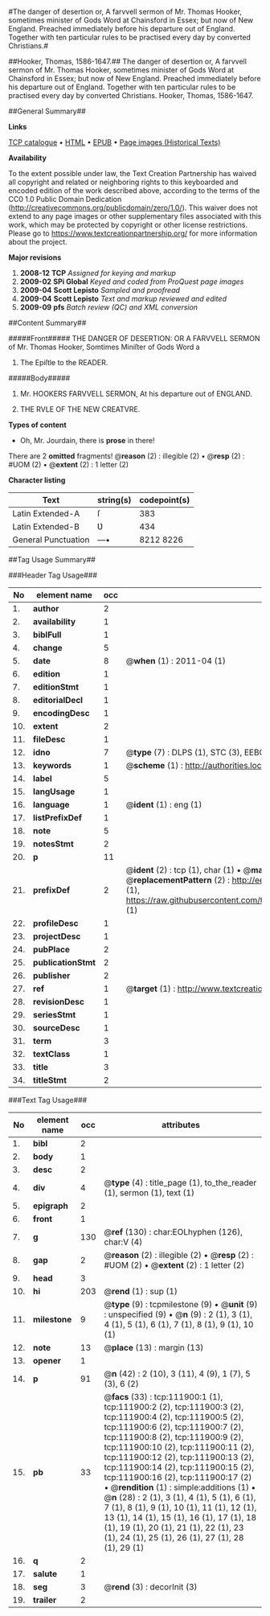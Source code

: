 #The danger of desertion or, A farvvell sermon of Mr. Thomas Hooker, sometimes minister of Gods Word at Chainsford in Essex; but now of New England. Preached immediately before his departure out of England. Together with ten particular rules to be practised every day by converted Christians.#

##Hooker, Thomas, 1586-1647.##
The danger of desertion or, A farvvell sermon of Mr. Thomas Hooker, sometimes minister of Gods Word at Chainsford in Essex; but now of New England. Preached immediately before his departure out of England. Together with ten particular rules to be practised every day by converted Christians.
Hooker, Thomas, 1586-1647.

##General Summary##

**Links**

[TCP catalogue](http://www.ota.ox.ac.uk/tcp/)  • 
[HTML](http://tei.it.ox.ac.uk/tcp/Texts-HTML/free/A86/A86525.html)  • 
[EPUB](http://tei.it.ox.ac.uk/tcp/Texts-EPUB/free/A86/A86525.epub) • 
[Page images (Historical Texts)](https://historicaltexts.jisc.ac.uk/eebo-99859801e)

**Availability**

To the extent possible under law, the Text Creation Partnership has waived all copyright and related or neighboring rights to this keyboarded and encoded edition of the work described above, according to the terms of the CC0 1.0 Public Domain Dedication (http://creativecommons.org/publicdomain/zero/1.0/). This waiver does not extend to any page images or other supplementary files associated with this work, which may be protected by copyright or other license restrictions. Please go to https://www.textcreationpartnership.org/ for more information about the project.

**Major revisions**

1. __2008-12__ __TCP__ *Assigned for keying and markup*
1. __2009-02__ __SPi Global__ *Keyed and coded from ProQuest page images*
1. __2009-04__ __Scott Lepisto__ *Sampled and proofread*
1. __2009-04__ __Scott Lepisto__ *Text and markup reviewed and edited*
1. __2009-09__ __pfs__ *Batch review (QC) and XML conversion*

##Content Summary##

#####Front#####
THE DANGER OF DESERTION: OR A FARVVELL SERMON of Mr. Thomas Hooker, Somtimes Miniſter of Gods Word a
1. The Epiſtle to the READER.

#####Body#####

1. Mr. HOOKERS FARVVELL SERMON, At his departure out of ENGLAND.

1. THE RVLE OF THE NEW CREATVRE.

**Types of content**

  * Oh, Mr. Jourdain, there is **prose** in there!

There are 2 **omitted** fragments! 
 @__reason__ (2) : illegible (2)  •  @__resp__ (2) : #UOM (2)  •  @__extent__ (2) : 1 letter (2)

**Character listing**


|Text|string(s)|codepoint(s)|
|---|---|---|
|Latin Extended-A|ſ|383|
|Latin Extended-B|Ʋ|434|
|General Punctuation|—•|8212 8226|

##Tag Usage Summary##

###Header Tag Usage###

|No|element name|occ|attributes|
|---|---|---|---|
|1.|__author__|2||
|2.|__availability__|1||
|3.|__biblFull__|1||
|4.|__change__|5||
|5.|__date__|8| @__when__ (1) : 2011-04 (1)|
|6.|__edition__|1||
|7.|__editionStmt__|1||
|8.|__editorialDecl__|1||
|9.|__encodingDesc__|1||
|10.|__extent__|2||
|11.|__fileDesc__|1||
|12.|__idno__|7| @__type__ (7) : DLPS (1), STC (3), EEBO-CITATION (1), PROQUEST (1), VID (1)|
|13.|__keywords__|1| @__scheme__ (1) : http://authorities.loc.gov/ (1)|
|14.|__label__|5||
|15.|__langUsage__|1||
|16.|__language__|1| @__ident__ (1) : eng (1)|
|17.|__listPrefixDef__|1||
|18.|__note__|5||
|19.|__notesStmt__|2||
|20.|__p__|11||
|21.|__prefixDef__|2| @__ident__ (2) : tcp (1), char (1)  •  @__matchPattern__ (2) : ([0-9\-]+):([0-9IVX]+) (1), (.+) (1)  •  @__replacementPattern__ (2) : http://eebo.chadwyck.com/downloadtiff?vid=$1&page=$2 (1), https://raw.githubusercontent.com/textcreationpartnership/Texts/master/tcpchars.xml#$1 (1)|
|22.|__profileDesc__|1||
|23.|__projectDesc__|1||
|24.|__pubPlace__|2||
|25.|__publicationStmt__|2||
|26.|__publisher__|2||
|27.|__ref__|1| @__target__ (1) : http://www.textcreationpartnership.org/docs/. (1)|
|28.|__revisionDesc__|1||
|29.|__seriesStmt__|1||
|30.|__sourceDesc__|1||
|31.|__term__|3||
|32.|__textClass__|1||
|33.|__title__|3||
|34.|__titleStmt__|2||


###Text Tag Usage###

|No|element name|occ|attributes|
|---|---|---|---|
|1.|__bibl__|2||
|2.|__body__|1||
|3.|__desc__|2||
|4.|__div__|4| @__type__ (4) : title_page (1), to_the_reader (1), sermon (1), text (1)|
|5.|__epigraph__|2||
|6.|__front__|1||
|7.|__g__|130| @__ref__ (130) : char:EOLhyphen (126), char:V (4)|
|8.|__gap__|2| @__reason__ (2) : illegible (2)  •  @__resp__ (2) : #UOM (2)  •  @__extent__ (2) : 1 letter (2)|
|9.|__head__|3||
|10.|__hi__|203| @__rend__ (1) : sup (1)|
|11.|__milestone__|9| @__type__ (9) : tcpmilestone (9)  •  @__unit__ (9) : unspecified (9)  •  @__n__ (9) : 2 (1), 3 (1), 4 (1), 5 (1), 6 (1), 7 (1), 8 (1), 9 (1), 10 (1)|
|12.|__note__|13| @__place__ (13) : margin (13)|
|13.|__opener__|1||
|14.|__p__|91| @__n__ (42) : 2 (10), 3 (11), 4 (9), 1 (7), 5 (3), 6 (2)|
|15.|__pb__|33| @__facs__ (33) : tcp:111900:1 (1), tcp:111900:2 (2), tcp:111900:3 (2), tcp:111900:4 (2), tcp:111900:5 (2), tcp:111900:6 (2), tcp:111900:7 (2), tcp:111900:8 (2), tcp:111900:9 (2), tcp:111900:10 (2), tcp:111900:11 (2), tcp:111900:12 (2), tcp:111900:13 (2), tcp:111900:14 (2), tcp:111900:15 (2), tcp:111900:16 (2), tcp:111900:17 (2)  •  @__rendition__ (1) : simple:additions (1)  •  @__n__ (28) : 2 (1), 3 (1), 4 (1), 5 (1), 6 (1), 7 (1), 8 (1), 9 (1), 10 (1), 11 (1), 12 (1), 13 (1), 14 (1), 15 (1), 16 (1), 17 (1), 18 (1), 19 (1), 20 (1), 21 (1), 22 (1), 23 (1), 24 (1), 25 (1), 26 (1), 27 (1), 28 (1), 29 (1)|
|16.|__q__|2||
|17.|__salute__|1||
|18.|__seg__|3| @__rend__ (3) : decorInit (3)|
|19.|__trailer__|2||
